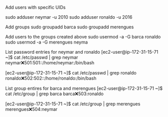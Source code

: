 Add users with specific UIDs

sudo adduser neymar -u 2010
sudo adduser ronaldo -u 2016


Add groups
sudo groupadd barca
sudo groupadd merengues

Add users to the groups created above
sudo usermod -a -G barca ronaldo
sudo usermod -a -G merengues neyma

List password entries for neymar and ronaldo
[ec2-user@ip-172-31-15-71 ~]$ cat /etc/passwd | grep neymar
neymar:x:501:501::/home/neymar:/bin/bash

[ec2-user@ip-172-31-15-71 ~]$ cat /etc/passwd | grep ronaldo
ronaldo:x:502:502::/home/ronaldo:/bin/bash


List group entires for barca and merengues
[ec2-user@ip-172-31-15-71 ~]$ cat /etc/group | grep barca
barca:x:503:ronaldo

[ec2-user@ip-172-31-15-71 ~]$ cat /etc/group | grep merengues
merengues:x:504:neymar

